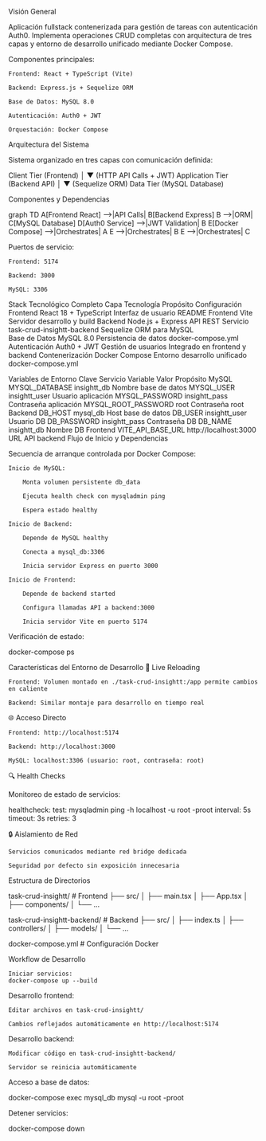 Visión General

Aplicación fullstack contenerizada para gestión de tareas con autenticación Auth0. Implementa operaciones CRUD completas con arquitectura de tres capas y entorno de desarrollo unificado mediante Docker Compose.

Componentes principales:

    Frontend: React + TypeScript (Vite)

    Backend: Express.js + Sequelize ORM

    Base de Datos: MySQL 8.0

    Autenticación: Auth0 + JWT

    Orquestación: Docker Compose

Arquitectura del Sistema

Sistema organizado en tres capas con comunicación definida:

Client Tier (Frontend)
  │
  ▼ (HTTP API Calls + JWT)
Application Tier (Backend API)
  │
  ▼ (Sequelize ORM)
Data Tier (MySQL Database)

Componentes y Dependencias

graph TD
    A[Frontend React] -->|API Calls| B[Backend Express]
    B -->|ORM| C[MySQL Database]
    D[Auth0 Service] -->|JWT Validation| B
    E[Docker Compose] -->|Orchestrates| A
    E -->|Orchestrates| B
    E -->|Orchestrates| C


Puertos de servicio:

    Frontend: 5174

    Backend: 3000

    MySQL: 3306

Stack Tecnológico Completo
Capa	Tecnología	Propósito	Configuración
Frontend	React 18 + TypeScript	Interfaz de usuario	README Frontend
	Vite	Servidor desarrollo y build	
Backend	Node.js + Express	API REST	Servicio task-crud-insightt-backend
	Sequelize	ORM para MySQL	
Base de Datos	MySQL 8.0	Persistencia de datos	docker-compose.yml
Autenticación	Auth0 + JWT	Gestión de usuarios	Integrado en frontend y backend
Contenerización	Docker Compose	Entorno desarrollo unificado	docker-compose.yml


Variables de Entorno Clave
Servicio	Variable	Valor	Propósito
MySQL	MYSQL_DATABASE	insightt_db	Nombre base de datos
	MYSQL_USER	insightt_user	Usuario aplicación
	MYSQL_PASSWORD	insightt_pass	Contraseña aplicación
	MYSQL_ROOT_PASSWORD	root	Contraseña root
Backend	DB_HOST	mysql_db	Host base de datos
	DB_USER	insightt_user	Usuario DB
	DB_PASSWORD	insightt_pass	Contraseña DB
	DB_NAME	insightt_db	Nombre DB
Frontend	VITE_API_BASE_URL	http://localhost:3000	URL API backend
Flujo de Inicio y Dependencias

Secuencia de arranque controlada por Docker Compose:

    Inicio de MySQL:

        Monta volumen persistente db_data

        Ejecuta health check con mysqladmin ping

        Espera estado healthy

    Inicio de Backend:

        Depende de MySQL healthy

        Conecta a mysql_db:3306

        Inicia servidor Express en puerto 3000

    Inicio de Frontend:

        Depende de backend started

        Configura llamadas API a backend:3000

        Inicia servidor Vite en puerto 5174

Verificación de estado:

docker-compose ps

Características del Entorno de Desarrollo
🔄 Live Reloading

    Frontend: Volumen montado en ./task-crud-insightt:/app permite cambios en caliente

    Backend: Similar montaje para desarrollo en tiempo real

🌐 Acceso Directo

    Frontend: http://localhost:5174

    Backend: http://localhost:3000

    MySQL: localhost:3306 (usuario: root, contraseña: root)

🔍 Health Checks

Monitoreo de estado de servicios:

healthcheck:
  test: mysqladmin ping -h localhost -u root -proot
  interval: 5s
  timeout: 3s
  retries: 3

🔒 Aislamiento de Red

    Servicios comunicados mediante red bridge dedicada

    Seguridad por defecto sin exposición innecesaria

Estructura de Directorios

task-crud-insightt/          # Frontend
├── src/
│   ├── main.tsx
│   ├── App.tsx
│   ├── components/
│   └── ...

task-crud-insightt-backend/  # Backend
├── src/
│   ├── index.ts
│   ├── controllers/
│   ├── models/
│   └── ...

docker-compose.yml           # Configuración Docker

Workflow de Desarrollo

    Iniciar servicios:
    docker-compose up --build

Desarrollo frontend:

    Editar archivos en task-crud-insightt/

    Cambios reflejados automáticamente en http://localhost:5174

Desarrollo backend:

    Modificar código en task-crud-insightt-backend/

    Servidor se reinicia automáticamente

Acceso a base de datos:

docker-compose exec mysql_db mysql -u root -proot

Detener servicios:

docker-compose down